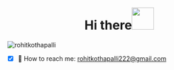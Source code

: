 <div align="center">

 # Hi there<img src="https://raw.githubusercontent.com/MartinHeinz/MartinHeinz/master/wave.gif" width="50">
</div>

<p align="left"> 
  <img src="https://komarev.com/ghpvc/?username=rohitkothapalli&label=HEY STALKER NO." alt="rohitkothapalli" /> 
</p>

- [x] 📩 How to reach me: [rohitkothapalli222@gmail.com](rohitkothapalli222@gmail.com)
